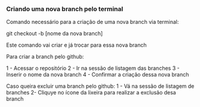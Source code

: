 ### Criando uma nova branch pelo terminal

Comando necessário para a criação de uma nova branch via terminal:


git checkout -b [nome da nova branch]

Este comando vai criar e já trocar para essa nova branch

Para criar a branch pelo github:

1 - Acessar o repositório
2 - Ir na sessão de listagem das branches
3 - Inserir o nome da nova branch
4 - Confirmar a criação dessa nova branch

Caso queira excluir uma branch pelo github:
1 - Vá na sessão de listagem de branches
2- Cliquye no ícone da lixeira para realizar a exclusão desa branch